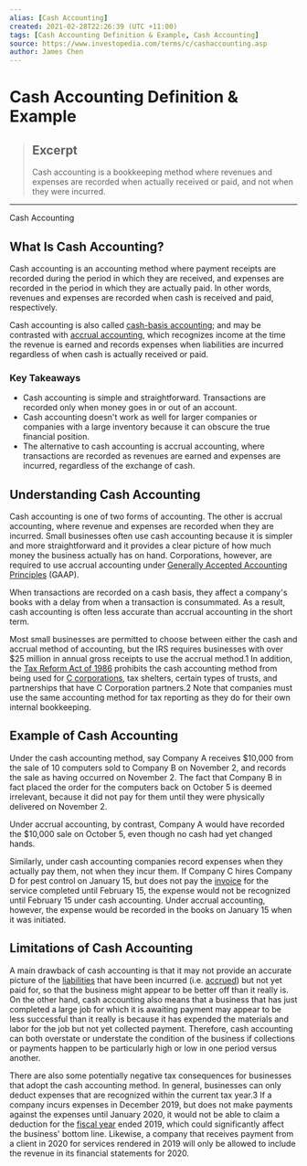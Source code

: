 ```yaml
---
alias: [Cash Accounting]
created: 2021-02-28T22:26:39 (UTC +11:00)
tags: [Cash Accounting Definition & Example, Cash Accounting]
source: https://www.investopedia.com/terms/c/cashaccounting.asp
author: James Chen
---
```


# Cash Accounting Definition & Example

> ## Excerpt
> Cash accounting is a bookkeeping method where revenues and expenses are recorded when actually received or paid, and not when they were incurred.

---

Cash Accounting
## What Is Cash Accounting?

Cash accounting is an accounting method where payment receipts are recorded during the period in which they are received, and expenses are recorded in the period in which they are actually paid. In other words, revenues and expenses are recorded when cash is received and paid, respectively.

Cash accounting is also called [cash-basis accounting](https://www.investopedia.com/terms/c/cashbasis.asp); and may be contrasted with [accrual accounting](https://www.investopedia.com/terms/a/accrualaccounting.asp), which recognizes income at the time the revenue is earned and records expenses when liabilities are incurred regardless of when cash is actually received or paid.

### Key Takeaways

-   Cash accounting is simple and straightforward. Transactions are recorded only when money goes in or out of an account.
-   Cash accounting doesn't work as well for larger companies or companies with a large inventory because it can obscure the true financial position.
-   The alternative to cash accounting is accrual accounting, where transactions are recorded as revenues are earned and expenses are incurred, regardless of the exchange of cash.

## Understanding Cash Accounting

Cash accounting is one of two forms of accounting. The other is accrual accounting, where revenue and expenses are recorded when they are incurred. Small businesses often use cash accounting because it is simpler and more straightforward and it provides a clear picture of how much money the business actually has on hand. Corporations, however, are required to use accrual accounting under [Generally Accepted Accounting Principles](https://www.investopedia.com/terms/g/gaap.asp) (GAAP).

When transactions are recorded on a cash basis, they affect a company's books with a delay from when a transaction is consummated. As a result, cash accounting is often less accurate than accrual accounting in the short term. 

Most small businesses are permitted to choose between either the cash and accrual method of accounting, but the IRS requires businesses with over $25 million in annual gross receipts to use the accrual method.1 In addition, the [Tax Reform Act of 1986](https://www.investopedia.com/terms/t/taxreformact1986.asp) prohibits the cash accounting method from being used for [C corporations](https://www.investopedia.com/terms/c/c-corporation.asp), tax shelters, certain types of trusts, and partnerships that have C Corporation partners.2 Note that companies must use the same accounting method for tax reporting as they do for their own internal bookkeeping.

## Example of Cash Accounting

Under the cash accounting method, say Company A receives $10,000 from the sale of 10 computers sold to Company B on November 2, and records the sale as having occurred on November 2. The fact that Company B in fact placed the order for the computers back on October 5 is deemed irrelevant, because it did not pay for them until they were physically delivered on November 2.

Under accrual accounting, by contrast, Company A would have recorded the $10,000 sale on October 5, even though no cash had yet changed hands. 

Similarly, under cash accounting companies record expenses when they actually pay them, not when they incur them. If Company C hires Company D for pest control on January 15, but does not pay the [invoice](https://www.investopedia.com/terms/i/invoice.asp) for the service completed until February 15, the expense would not be recognized until February 15 under cash accounting. Under accrual accounting, however, the expense would be recorded in the books on January 15 when it was initiated.

## Limitations of Cash Accounting

A main drawback of cash accounting is that it may not provide an accurate picture of the [liabilities](https://www.investopedia.com/terms/l/liability.asp) that have been incurred (i.e. [accrued](https://www.investopedia.com/terms/a/accruedexpense.asp)) but not yet paid for, so that the business might appear to be better off than it really is. On the other hand, cash accounting also means that a business that has just completed a large job for which it is awaiting payment may appear to be less successful than it really is because it has expended the materials and labor for the job but not yet collected payment. Therefore, cash accounting can both overstate or understate the condition of the business if collections or payments happen to be particularly high or low in one period versus another.

There are also some potentially negative tax consequences for businesses that adopt the cash accounting method. In general, businesses can only deduct expenses that are recognized within the current tax year.3 If a company incurs expenses in December 2019, but does not make payments against the expenses until January 2020, it would not be able to claim a deduction for the [fiscal year](https://www.investopedia.com/terms/f/fiscalyear.asp) ended 2019, which could significantly affect the business' bottom line. Likewise, a company that receives payment from a client in 2020 for services rendered in 2019 will only be allowed to include the revenue in its financial statements for 2020.
